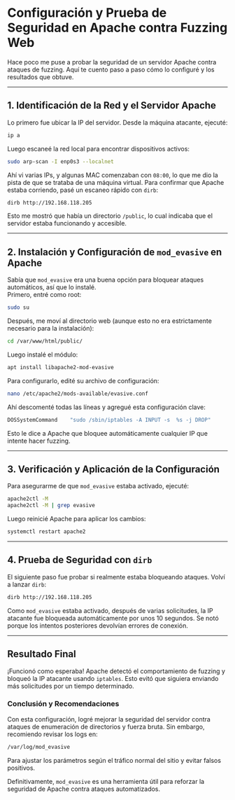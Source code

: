 # **Configuración y Prueba de Seguridad en Apache contra Fuzzing Web**

Hace poco me puse a probar la seguridad de un servidor Apache contra ataques de fuzzing. Aquí te cuento paso a paso cómo lo configuré y los resultados que obtuve.

---

## **1. Identificación de la Red y el Servidor Apache**

Lo primero fue ubicar la IP del servidor. Desde la máquina atacante, ejecuté:

```bash
ip a
```

Luego escaneé la red local para encontrar dispositivos activos:

```bash
sudo arp-scan -I enp0s3 --localnet
```

Ahí vi varias IPs, y algunas MAC comenzaban con `08:00`, lo que me dio la pista de que se trataba de una máquina virtual. Para confirmar que Apache estaba corriendo, pasé un escaneo rápido con `dirb`:

```bash
dirb http://192.168.118.205
```

Esto me mostró que había un directorio `/public`, lo cual indicaba que el servidor estaba funcionando y accesible.

---

## **2. Instalación y Configuración de `mod_evasive` en Apache**

Sabía que `mod_evasive` era una buena opción para bloquear ataques automáticos, así que lo instalé.  
Primero, entré como root:

```bash
sudo su
```

Después, me moví al directorio web (aunque esto no era estrictamente necesario para la instalación):

```bash
cd /var/www/html/public/
```

Luego instalé el módulo:

```bash
apt install libapache2-mod-evasive
```

Para configurarlo, edité su archivo de configuración:

```bash
nano /etc/apache2/mods-available/evasive.conf
```

Ahí descomenté todas las líneas y agregué esta configuración clave:

```bash
DOSSystemCommand    "sudo /sbin/iptables -A INPUT -s  %s -j DROP"
```

Esto le dice a Apache que bloquee automáticamente cualquier IP que intente hacer fuzzing.

---

## **3. Verificación y Aplicación de la Configuración**

Para asegurarme de que `mod_evasive` estaba activado, ejecuté:

```bash
apache2ctl -M
apache2ctl -M | grep evasive
```

Luego reinicié Apache para aplicar los cambios:

```bash
systemctl restart apache2
```

---

## **4. Prueba de Seguridad con `dirb`**

El siguiente paso fue probar si realmente estaba bloqueando ataques. Volví a lanzar `dirb`:

```bash
dirb http://192.168.118.205
```

Como `mod_evasive` estaba activado, después de varias solicitudes, la IP atacante fue bloqueada automáticamente por unos 10 segundos. Se notó porque los intentos posteriores devolvían errores de conexión.

---

## **Resultado Final**

¡Funcionó como esperaba! Apache detectó el comportamiento de fuzzing y bloqueó la IP atacante usando `iptables`. Esto evitó que siguiera enviando más solicitudes por un tiempo determinado.

### **Conclusión y Recomendaciones**

Con esta configuración, logré mejorar la seguridad del servidor contra ataques de enumeración de directorios y fuerza bruta. Sin embargo, recomiendo revisar los logs en:

```bash
/var/log/mod_evasive
```

Para ajustar los parámetros según el tráfico normal del sitio y evitar falsos positivos.

Definitivamente, `mod_evasive` es una herramienta útil para reforzar la seguridad de Apache contra ataques automatizados.